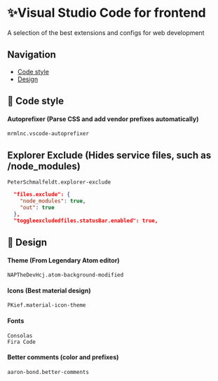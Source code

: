 # ✨Visual Studio Code for frontend

A selection of the best extensions and configs for web development

## Navigation

- [Сode style](#code-style)
- [Design](design)

## 💅 Code style

#### Autoprefixer (Parse CSS and add vendor prefixes automatically)

```
mrmlnc.vscode-autoprefixer
```

## Explorer Exclude (Hides service files, such as /node_modules)

```
PeterSchmalfeldt.explorer-exclude
```

```json
  "files.exclude": {
    "node_modules": true,
    "out": true
  },
  "toggleexcludedfiles.statusBar.enabled": true,
```

## 💖 Design

#### Theme (From Legendary Atom editor)

```
NAPTheDevHcj.atom-background-modified
```

#### Icons (Best material design)

```
PKief.material-icon-theme
```

#### Fonts

```
Consolas
Fira Code
```

#### Better comments (color and prefixes)

```
aaron-bond.better-comments
```
